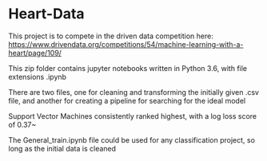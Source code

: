 # Heart-Data
This project is to compete in the driven data competition here: https://www.drivendata.org/competitions/54/machine-learning-with-a-heart/page/109/

This zip folder contains jupyter notebooks written in Python 3.6, with file extensions .ipynb

There are two files, one for cleaning and transforming the initially given .csv file, and another for creating a pipeline for searching for the ideal model

Support Vector Machines consistently ranked highest, with a log loss score of 0.37~

The General_train.ipynb file could be used for any classification project, so long as the initial data is cleaned
